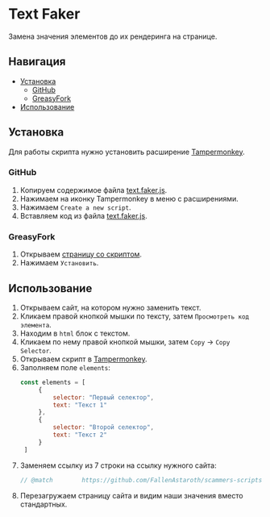 # Text Faker

Замена значения элементов до их рендеринга на странице.

## Навигация
* [Установка](#Установка)
  * [GitHub](#GitHub)
  * [GreasyFork](#GreasyFork)
* [Использование](#Использование)

## Установка
Для работы скрипта нужно установить расширение [Tampermonkey](https://www.tampermonkey.net/).

### GitHub
1. Копируем содержимое файла [text.faker.js](https://github.com/FallenAstaroth/scammers-scripts/blob/master/VoiceStealer/voice.stealer.js).
2. Нажимаем на иконку Tampermonkey в меню с расширениями.
3. Нажимаем `Create a new script`.
4. Вставляем код из файла [text.faker.js](https://github.com/FallenAstaroth/scammers-scripts/blob/master/VoiceStealer/voice.stealer.js).

### GreasyFork
1. Открываем [страницу со скриптом](https://greasyfork.org/ru/scripts/461584-text-faker).
2. Нажимаем `Установить`.

## Использование
1. Открываем сайт, на котором нужно заменить текст.
2. Кликаем правой кнопкой мышки по тексту, затем `Просмотреть код элемента`.
3. Находим в `html` блок с текстом.
4. Кликаем по нему правой кнопкой мышки, затем `Copy` -> `Copy Selector`.
5. Открываем скрипт в [Tampermonkey](https://www.tampermonkey.net/).
6. Заполняем поле `elements`:
   ```javascript
   const elements = [
        {
            selector: "Первый селектор",
            text: "Текст 1"
        },
        {
            selector: "Второй селектор",
            text: "Текст 2"
        }
    ]
   ```
7. Заменяем ссылку из 7 строки на ссылку нужного сайта:
   ```javascript
   // @match        https://github.com/FallenAstaroth/scammers-scripts
   ```
8. Перезагружаем страницу сайта и видим наши значения вместо стандартных.
